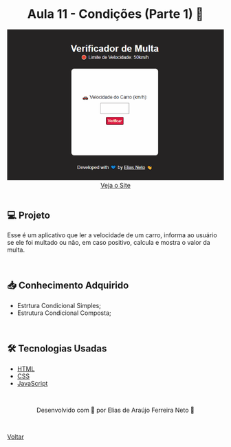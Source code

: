 <h1 align="center">Aula 11 - Condições (Parte 1) 🔀</h1>

<div align="center">
  <img src="./demonstracao.gif">
</div>

<div align="center">
  <a href="https://elias-neto.github.io/Curso-em-video-JavaScript/moduloD/aula11/index.html">Veja o Site</a>
</div>

<br>

## 💻 Projeto

Esse é um aplicativo que ler a velocidade de um carro, informa ao usuário se ele foi multado ou não, em caso positivo, calcula e mostra o valor da multa.

<br>

## 📥 Conhecimento Adquirido 

- Estrtura Condicional Simples;
- Estrutura Condicional Composta;

<br>

## 🛠 Tecnologias Usadas

- [HTML](https://www.w3schools.com/html/)
- [CSS](https://www.w3schools.com/css/)
- [JavaScript](https://www.w3schools.com/js/)

<br>

<p align="center"> Desenvolvido com 💙 por Elias de Araújo Ferreira Neto 👋 <p>

<br>
  
<a href="../../../README.md">Voltar</a>